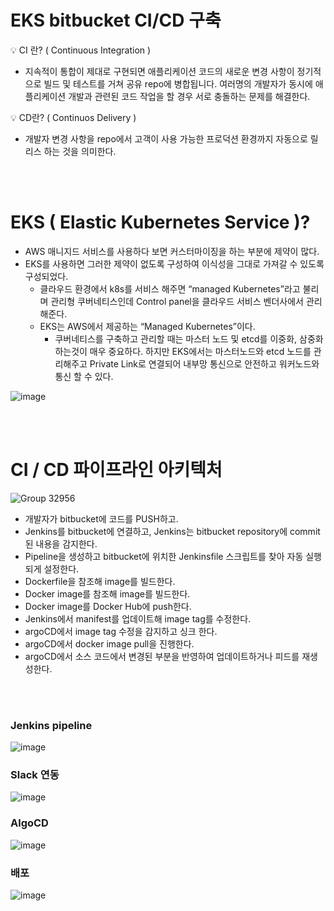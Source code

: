 # EKS bitbucket CI/CD 구축

<aside>
  
💡 CI 란? ( Continuous Integration )
- 지속적이 통합이 제대로 구현되면 애플리케이션 코드의 새로운 변경 사항이 정기적으로 빌드 및 테스트를 거쳐 공유 repo에 병합됩니다. 여러명의 개발자가 동시에 애플리케이션 개발과 관련된 코드 작업을 할 경우 서로 충돌하는 문제를 해결한다.
  
💡 CD란? ( Continuos Delivery )
- 개발자 변경 사항을 repo에서 고객이 사용 가능한 프로덕션 환경까지 자동으로 릴리스 하는 것을 의미한다.
  
</aside>

<br/>
<br/>

# EKS ( Elastic Kubernetes Service )?

- AWS 매니지드 서비스를 사용하다 보면 커스터마이징을 하는 부분에 제약이 많다.
- EKS를 사용하면 그러한 제약이 없도록 구성하여 이식성을 그대로 가져갈 수 있도록 구성되었다.
    - 클라우드 환경에서 k8s를 서비스 해주면 “managed Kubernetes”라고 불리며 관리형 쿠버네티스인데 Control panel을 클라우드 서비스 벤더사에서 관리해준다.
    - EKS는 AWS에서 제공하는 “Managed Kubernetes”이다.
        - 쿠버네티스를 구축하고 관리할 때는 마스터 노드 및 etcd를 이중화, 삼중화 하는것이 매우 중요하다. 하지만 EKS에서는 마스터노드와 etcd 노드를 관리해주고 Private Link로 연결되어 내부망 통신으로 안전하고 워커노드와 통신 할 수 있다.

![image](https://github.com/user-attachments/assets/50e30e05-cd4a-420a-9974-2d76d7bebba6)

<br/>
<br/>

# CI / CD 파이프라인 아키텍처

![Group 32956](https://github.com/user-attachments/assets/aea758d4-7cad-4c29-a105-672b203e2fe2)

- 개발자가 bitbucket에 코드를  PUSH하고.
- Jenkins를 bitbucket에 연결하고, Jenkins는 bitbucket repository에 commit된 내용을 감지한다.
- Pipeline을 생성하고 bitbucket에 위치한 Jenkinsfile 스크립트를 찾아 자동 실행되게 설정한다.
- Dockerfile을 참조해 image를 빌드한다.
- Docker image를 참조해 image를 빌드한다.
- Docker image를 Docker Hub에 push한다.
- Jenkins에서 manifest를 업데이트해 image tag를 수정한다.
- argoCD에서 image tag 수정을 감지하고 싱크 한다.
- argoCD에서 docker image pull을 진행한다.
- argoCD에서 소스 코드에서 변경된 부분을 반영하여 업데이트하거나 피드를 재생성한다.

<br/>
<br/>

### Jenkins pipeline

![image](https://github.com/user-attachments/assets/123ca127-3375-4d9c-980c-de847edded14)

### Slack 연동

![image](https://github.com/user-attachments/assets/92d6ed08-4836-4497-aee9-c063eb2ecbb3)


### AlgoCD

![image](https://github.com/user-attachments/assets/cf865b7b-7102-4036-9b0d-ea4e44140196)

### 배포
![image](https://github.com/user-attachments/assets/45f43880-70d7-4d19-9784-585035305d03)
